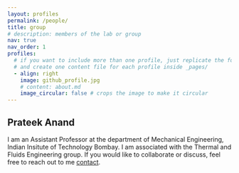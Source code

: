 ```yaml
---
layout: profiles
permalink: /people/
title: group
# description: members of the lab or group
nav: true
nav_order: 1
profiles:
  # if you want to include more than one profile, just replicate the following block
  # and create one content file for each profile inside _pages/
  - align: right
    image: github_profile.jpg
    # content: about.md
    image_circular: false # crops the image to make it circular
---
```


## Prateek Anand  

I am an Assistant Professor at the department of Mechanical Engineering, Indian Insitute of Technology Bombay. I am associated with the Thermal and Fluids Engineering group. If you would like to collaborate or discuss, feel free to reach out to me [contact](/contact/).
